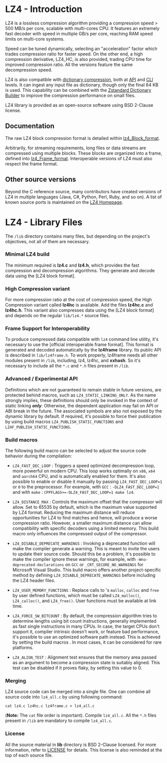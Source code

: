 LZ4 - Introduction
==================

LZ4 is a lossless compression algorithm
providing a compression speed > 500 MB/s per core,
scalable with multi-cores CPU.
It features an extremely fast decoder
with speed in multiple GB/s per core,
reaching RAM speed limits on multi-core systems.

Speed can be tuned dynamically, selecting an "acceleration" factor
which trades compression ratio for faster speed.
On the other end, a high compression derivative, LZ4_HC, is also provided,
trading CPU time for improved compression ratio.
All the versions feature the same decompression speed.

LZ4 is also compatible with [dictionary compression](https://github.com/facebook/zstd#the-case-for-small-data-compression),
both at [API](https://github.com/lz4/lz4/blob/v1.8.3/lib/lz4frame.h#L481) and [CLI](https://github.com/lz4/lz4/blob/v1.8.3/programs/lz4.1.md#operation-modifiers) levels.
It can ingest any input file as dictionary, though only the final 64 KB is used.
This capability can be combined with the [Zstandard Dictionary Builder](https://github.com/facebook/zstd/blob/v1.3.5/programs/zstd.1.md#dictionary-builder)
to improve the compression performance on small files.


LZ4 library is provided as an open-source software using BSD 2-Clause license.



Documentation
-------------------------

The raw LZ4 block compression format is detailed within [lz4_Block_format].

Arbitrarily, for streaming requirements, long files or data streams are compressed using multiple blocks. These blocks are organized into a frame,
defined into [lz4_Frame_format].
Interoperable versions of LZ4 must also respect the frame format.

[lz4_Block_format]: https://github.com/lz4/lz4/blob/dev/doc/lz4_Block_format.md
[lz4_Frame_format]: https://github.com/lz4/lz4/blob/dev/doc/lz4_Frame_format.md


Other source versions
-------------------------

Beyond the C reference source,
many contributors have created versions of LZ4 in multiple languages
(Java, C#, Python, Perl, Ruby, and so on).
A list of known source ports is maintained on the [LZ4 Homepage].

[LZ4 Homepage]: http://www.lz4.org

# LZ4 - Library Files

The `/lib` directory contains many files, but depending on the project's objectives,
not all of them are necessary.

### Minimal LZ4 build

The minimum required is **lz4.c** and **lz4.h**,
which provides the fast compression and decompression algorithms.
They generate and decode data using the [LZ4 block format].


### High Compression variant

For more compression ratio at the cost of compression speed,
the High Compression variant called **lz4hc** is available.
Add the files **lz4hc.c** and **lz4hc.h**.
This variant also compresses data using the [LZ4 block format]
and depends on the regular `lib/lz4.*` source files.


### Frame Support for Interoperability

To produce compressed data compatible with `lz4` command line utility,
it's necessary to use the [official interoperable frame format].
This format is generated and decoded automatically by the **lz4frame** library.
Its public API is described in `lib/lz4frame.h`.
To work properly, lz4frame needs all other modules present in `/lib`,
including, lz4, lz4hc, and **xxhash**.
So it's necessary to include all the `*.c` and `*.h` files present in `/lib`.


### Advanced / Experimental API

Definitions which are not guaranteed to remain stable in future versions,
are protected behind macros, such as `LZ4_STATIC_LINKING_ONLY`.
As the name strongly implies, these definitions should only be invoked
in the context of static linking ***only***.
Otherwise, the dependent application may fail on API or ABI break in the future.
The associated symbols are also not exposed by the dynamic library by default.
If required, it's possible to force their publication
by using build macros `LZ4_PUBLISH_STATIC_FUNCTIONS`
and `LZ4F_PUBLISH_STATIC_FUNCTIONS`.


### Build macros

The following build macro can be selected to adjust the source code behavior during the compilation:

- `LZ4_FAST_DEC_LOOP` : Triggers a speed optimized decompression loop, more powerful on modern CPU.
  This loop works optimally on `x86`, `x64` and `aarch64` CPU, and is automatically enabled for them.
  It's also possible to enable or disable it manually by passing `LZ4_FAST_DEC_LOOP=1` or `0` to the preprocessor.
  For example, with `GCC` : `-DLZ4_FAST_DEC_LOOP=1`
  and with `make` : `CPPFLAGS+=-DLZ4_FAST_DEC_LOOP=1 make lz4`.

- `LZ4_DISTANCE_MAX` : Controls the maximum offset that the compressor will allow.
  Set to 65535 by default, which is the maximum value supported by LZ4 format.
  Reducing the maximum distance will reduce opportunities for LZ4 to find matches and
  hence, will produce a worse compression ratio.
  However, a smaller maximum distance can allow compatibility with specific decoders using a limited memory.
  This build macro only influences the compressed output of the compressor.

- `LZ4_DISABLE_DEPRECATE_WARNINGS` : Invoking a deprecated function will make the compiler generate a warning.
  This is meant to invite the users to update their source code.
  Should this be a problem, it's possible to make the compiler ignore these warnings,
  for example, with `-Wno-deprecated-declarations` on `GCC`
  or `_CRT_SECURE_NO_WARNINGS` for Microsoft Visual Studio.
  This build macro offers another project-specific method
  by defining `LZ4_DISABLE_DEPRECATE_WARNINGS` before including the LZ4 header files.

- `LZ4_USER_MEMORY_FUNCTIONS` : Replace calls to <stdlib>'s `malloc`, `calloc` and `free`
  by user defined functions, which must be called `LZ4_malloc()`, `LZ4_calloc()`, and `LZ4_free()`.
  User functions must be available at link time.

- `LZ4_FORCE_SW_BITCOUNT` : By default, the compression algorithm tries to determine lengths
  using bit count instructions, generally implemented as fast single instructions in many CPUs.
  In case, the target CPUs don't support it, compiler intrinsic doesn't work, or feature bad performance,
  it's possible to use an optimized software path instead.
  This is achieved by setting the build macros .
  In most cases, it can be considered for rare platforms.

- `LZ4_ALIGN_TEST` : Alignment test ensures that the memory area
  passed as an argument to become a compression state is suitably aligned.
  This test can be disabled if it proves flaky, by setting this value to 0.


### Merging

LZ4 source code can be merged into a single file.
One can combine all source code into `lz4_all.c` by using following command:
```
cat lz4.c lz4hc.c lz4frame.c > lz4_all.c
```
(__Note:__ The `cat` file order is important). Compile `lz4_all.c`.
All the `*.h` files present in `/lib` are mandatory to compile `lz4_all.c`.


### License

All the source material in __lib__ directory is BSD 2-Clause licensed.
For more information, refer to [LICENSE](LICENSE) for details.
This license is also reminded at the top of each source file.
